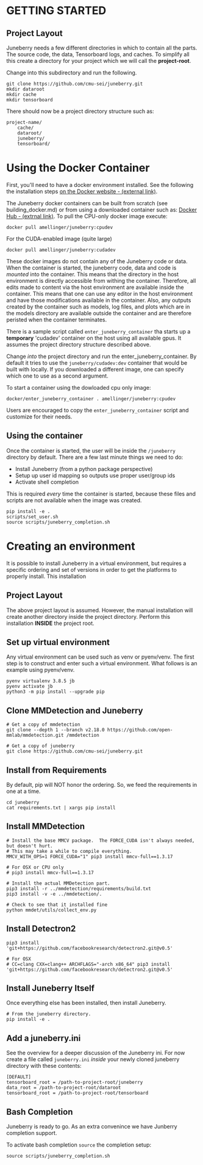 GETTING STARTED
==========

## Project Layout

Juneberry needs a few different directories in which to contain all the parts. The source code, the data,
Tensorboard logs, and caches.  To simplify all this create a directory for your project which we will 
call the **project-root**.

Change into this subdirectory and run the following.

```shell script
git clone https://github.com/cmu-sei/juneberry.git
mkdir dataroot
mkdir cache
mkdir tensorboard
```

There should now be a project directory structure such as:

```
project-name/
    cache/
    dataroot/
    juneberry/
    tensorboard/
```

# Using the Docker Container

First, you'll need to have a docker environment installed.
See the following the installation steps
[on the Docker website - (external link)](https://docs.docker.com/get-docker/).

The Juneberry docker containers can be built from scratch (see building_docker.md) or from using a 
downloaded container such as: 
[Docker Hub - (extrnal link)](https://hub.docker.com/repository/docker/amellinger/juneberry). To pull 
the CPU-only docker image execute:

```shell script
docker pull amellinger/juneberry:cpudev
```

For the CUDA-enabled image (quite large)

```shell script
docker pull amellinger/juneberry:cudadev
```

These docker images do not contain any of the Juneberry code or data.  When the container
is started, the juneberry code, data and code is _mounted_ into the container. This means that
the directory in the host environment is directly accessible from withing the container. Therefore,
all edits made to content via the host environment are available inside the container. This means 
that one can use any editor in the host environment and have those modifications available in the container.
Also, any outputs created by the container such as models, log files, and plots which are in the models 
directory are available outside the container and are therefore peristed when the container terminates.

There is a sample script called `enter_juneberry_container` tha starts up a **temporary** 'cudadev' container 
on the host using all available gpus. It assumes the project directory structure described above.

Change _into_ the project directory and run the enter_juneberry_container.  By default it tries
to use the `juneberry/cudadev:dev` container that would be built with locally. If you downloaded
a different image, one can specify which one to use as a second argument.

To start a container using the dowloaded cpu only image:

```shell script
docker/enter_juneberry_container . amellinger/juneberry:cpudev
```

Users are encouraged to copy the `enter_juneberry_container` script and customize for their needs.

## Using the container

Once the container is started, the user will be inside the `/juneberry` directory by default.
There are a few last minute things we need to do:

* Install Juneberry (from a python package perspective)
* Setup up user id mapping so outputs use proper user/group ids
* Activate shell completion

This is required _every_ time the container is started, because these files and scripts
are not available when the image was created.

```shell script
pip install -e .
scripts/set_user.sh
source scripts/juneberry_completion.sh
```

# Creating an environment

It is possible to install Juneberry in a virtual environment, but requires a specific ordering and set of versions
in order to get the platforms to properly install. This installation 

## Project Layout

The above project layout is assumed.  However, the manual installation will create another
directory inside the project directory.  Perform this installation **INSIDE** the project root.

## Set up virtual environment

Any virtual environment can be used such as venv or pyenv/venv. The first step is to construct and enter 
such a virtual environment. What follows is an example using pyenv/venv. 

```shell script
pyenv virtualenv 3.8.5 jb
pyenv activate jb
python3 -m pip install --upgrade pip
```

## Clone MMDetection and Juneberry

```shell script
# Get a copy of mmdetection
git clone --depth 1 --branch v2.18.0 https://github.com/open-mmlab/mmdetection.git /mmdetection

# Get a copy of juneberry
git clone https://github.com/cmu-sei/juneberry.git
```

## Install from Requirements

By default, pip will NOT honor the ordering.  So, we feed the requirements in one at a time.

```shell script
cd juneberry
cat requirements.txt | xargs pip install
```

## Install MMDetection

```shell script
# Install the base MMCV package.  The FORCE_CUDA isn't always needed, but doesn't hurt. 
# This may take a while to compile everything.
MMCV_WITH_OPS=1 FORCE_CUDA="1" pip3 install mmcv-full==1.3.17
  
# For OSX or CPU only
# pip3 install mmcv-full==1.3.17
  
# Install the actual MMDetection part.
pip3 install -r ../mmdetection/requirements/build.txt
pip3 install -v -e ../mmdetection/.
   
# Check to see that it installed fine
python mmdet/utils/collect_env.py
```

## Install Detectron2

```shell script
pip3 install 'git+https://github.com/facebookresearch/detectron2.git@v0.5'
   
# For OSX
# CC=clang CXX=clang++ ARCHFLAGS="-arch x86_64" pip3 install 'git+https://github.com/facebookresearch/detectron2.git@v0.5'
```

## Install Juneberry Itself

Once everything else has been installed, then install Juneberry.

```shell script
# From the juneberry directory.
pip install -e .
```

## Add a juneberry.ini

See the overview for a deeper discussion of the Juneberry ini.  For now create a file called 
`juneberry.ini` _inside_ your newly cloned juneberry directory with these contents:

```shell script
[DEFAULT]
tensorboard_root = /path-to-project-root/juneberry
data_root = /path-to-project-root/dataroot
tensorboard_root = /path-to-project-root/tensorboard
```

## Bash Completion

Juneberry is ready to go.  As an extra convenince we have Junberry completion support.

To activate bash completion `source` the completion setup:

```shell script
source scripts/juneberry_completion.sh
```





